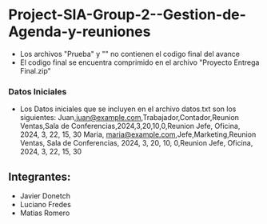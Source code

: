 # Project-SIA-Group-2--Gestion-de-Agenda-y-reuniones

- Los archivos "Prueba" y "" no contienen el codigo final del avance
- El codigo final se encuentra comprimido en el archivo "Proyecto Entrega Final.zip"


### Datos Iniciales

- Los Datos iniciales que se incluyen en el archivo datos.txt son los siguientes:
Juan,juan@example.com,Trabajador,Contador,Reunion Ventas,Sala de Conferencias,2024,3,20,10,0,Reunion Jefe, Oficina, 2024, 3, 22, 15, 30
Maria, maria@example.com,Jefe,Marketing,Reunion Ventas, Sala de Conferencias, 2024, 3, 20, 10, 0,Reunion Jefe, Oficina, 2024, 3, 22, 15, 30


## Integrantes:
- Javier Donetch 
- Luciano Fredes
- Matias Romero
